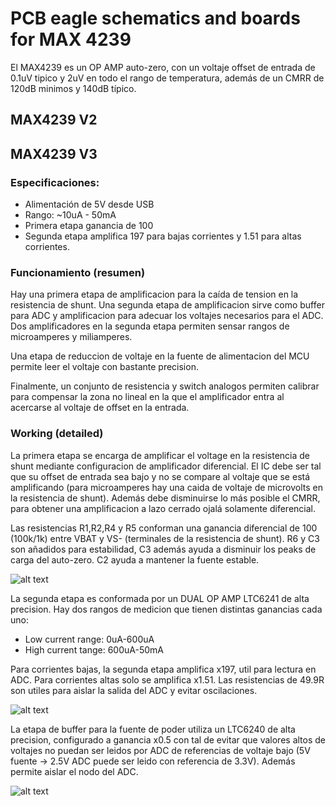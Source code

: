 # PCB eagle schematics and boards for MAX 4239

El MAX4239 es un OP AMP auto-zero, con un voltaje offset de entrada de 0.1uV tipico y 2uV en todo el rango de temperatura, además de un CMRR de  120dB minimos y 140dB típico.

## MAX4239 V2

## MAX4239 V3

### Especificaciones:
- Alimentación de 5V desde USB
- Rango: ~10uA - 50mA
- Primera etapa ganancia de 100
- Segunda etapa amplifica 197 para bajas corrientes y 1.51 para altas corrientes.

### Funcionamiento (resumen)

Hay una primera etapa de amplificacion para la caída de tension en la resistencia de shunt. Una segunda etapa de amplificacion sirve como buffer para ADC y amplificacion para adecuar los voltajes necesarios para el ADC. Dos amplificadores en la segunda etapa permiten sensar rangos de microamperes y miliamperes.

Una etapa de reduccion de voltaje en la fuente de alimentacion del MCU permite leer el voltaje con bastante precision.

Finalmente, un conjunto de resistencia y switch analogos permiten calibrar para compensar la zona no lineal en la que el amplificador entra al acercarse al voltaje de offset en la entrada.

### Working (detailed)

La primera etapa se encarga de amplificar el voltage en la resistencia de shunt mediante configuracion de amplificador diferencial. El IC debe ser tal que su offset de entrada sea bajo y no se compare al voltaje que se está amplificando (para microamperes hay una caida de voltaje de microvolts en la resistencia de shunt). Además debe disminuirse lo más posible el CMRR, para obtener una amplificacion a lazo cerrado ojalá solamente diferencial.

Las resistencias R1,R2,R4 y R5 conforman una ganancia diferencial de 100 (100k/1k) entre VBAT y VS- (terminales de la resistencia de shunt). R6 y C3 son añadidos para estabilidad, C3 además ayuda a disminuir los peaks de carga del auto-zero. C2 ayuda a mantener la fuente estable.

![alt text](https://github.com/jpfutalef/Current-Measurement-Board/blob/master/pcb_layout/PCB/MAX4239/Images/IM2.png)

La segunda etapa es conformada por un DUAL OP AMP LTC6241 de alta precision. Hay dos rangos de medicion que tienen distintas ganancias cada uno:
- Low current range: 0uA-600uA
- High current tange: 600uA-50mA

Para corrientes bajas, la segunda etapa amplifica x197, util para lectura en ADC. Para corrientes altas solo se amplifica x1.51. Las resistencias de 49.9R son utiles para aislar la salida del ADC y evitar oscilaciones.

![alt text](https://github.com/jpfutalef/Current-Measurement-Board/blob/master/pcb_layout/PCB/MAX4239/Images/IM5.png)

La etapa de buffer para la fuente de poder utiliza un LTC6240 de alta precision, configurado a ganancia x0.5 con tal de evitar que valores altos de voltajes no puedan ser leidos por ADC de referencias de voltaje bajo (5V fuente -> 2.5V ADC puede ser leido con referencia de 3.3V). Además permite aislar el nodo del ADC.

![alt text](https://github.com/jpfutalef/Current-Measurement-Board/blob/master/pcb_layout/PCB/MAX4239/Images/IM3.png)
